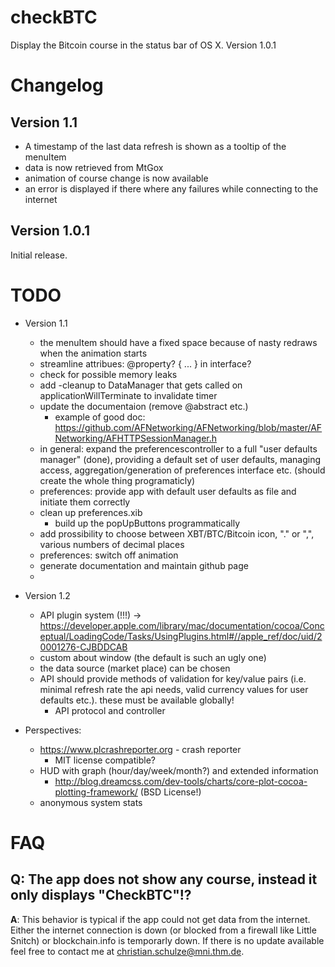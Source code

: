 checkBTC
========

Display the Bitcoin course in the status bar of OS X. Version 1.0.1

Changelog
=========
Version 1.1
-----------
* A timestamp of the last data refresh is shown as a tooltip of the menuItem
* data is now retrieved from MtGox
* animation of course change is now available
* an error is displayed if there where any failures while connecting to the internet

Version 1.0.1
--------------
Initial release.

TODO
====
* Version 1.1
	* the menuItem should have a fixed space because of nasty redraws when the animation starts
	* streamline attribues: @property? { ... } in interface?
	* check for possible memory leaks
	* add -cleanup to DataManager that gets called on applicationWillTerminate to invalidate timer
	* update the documentaion (remove @abstract etc.)
		* example of good doc: https://github.com/AFNetworking/AFNetworking/blob/master/AFNetworking/AFHTTPSessionManager.h
	* in general: expand the preferencescontroller to a full "user defaults manager" (done),
	providing a default set of user defaults, managing access, aggregation/generation of
	preferences interface etc. (should create the whole thing programaticly)
	* preferences: provide app with default user defaults as file and initiate them
	correctly
	* clean up preferences.xib
		* build up the popUpButtons programmatically
	* add prossibility to choose between XBT/BTC/Bitcoin icon, "." or ",", various numbers of decimal places
	* preferences: switch off animation
	* generate documentation and maintain github page
	* 
* Version 1.2
	* API plugin system (!!!)
		-> https://developer.apple.com/library/mac/documentation/cocoa/Conceptual/LoadingCode/Tasks/UsingPlugins.html#//apple_ref/doc/uid/20001276-CJBDDCAB
	* custom about window (the default is such an ugly one)
	* the data source (market place) can be chosen
	* API should provide methods of validation for key/value pairs (i.e. minimal refresh rate the api needs, valid currency values for user defaults etc.). these must be available globally!
		* API protocol and controller

* Perspectives:
	* https://www.plcrashreporter.org - crash reporter
		* MIT license compatible?
	* HUD with graph (hour/day/week/month?) and extended information
		* http://blog.dreamcss.com/dev-tools/charts/core-plot-cocoa-plotting-framework/ (BSD License!)
	* anonymous system stats

FAQ
===

Q: The app does not show any course, instead it only displays "CheckBTC"!?
---------------------------------------------------------------------------
**A**: This behavior is typical if the app could not get data from the internet. Either the internet connection is down (or blocked from a firewall like Little Snitch) or blockchain.info is temporarly down. If there is no update available feel free to contact me at <christian.schulze@mni.thm.de>.
